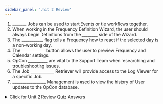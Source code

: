```yaml
---
sidebar_panel: 'Unit 2 Review'
---
```


1. _______ Jobs can be used to start Events or tie workflows together.
2. When working in the Frequency Definition Wizard, the user should always begin Definitions from the ________ side of the Wizard.
3. The ___________ flag tells a Frequency how to react if the selected day is a non-working day.
4. The ____________ button allows the user to preview Frequency and Calendar settings.
5. OpCon __________ are vital to the Support Team when researching and troubleshooting issues.
6. The Job ____________ Retriever will provide access to the Log Viewer for a specific Job.
7. _________________ Management is used to view the history of User updates to the OpCon database.

<details>

<summary>Click for Unit 2 Review Quiz Answers</summary>

1. NULL
2. UPPER LEFT
3. A/O/B/N
4. FORECAST
5. LOGS
6. OUTPUT
7. AUDIT

</details>

